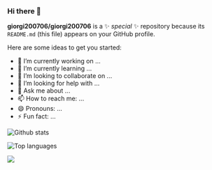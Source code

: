 ### Hi there 👋

**giorgi200706/giorgi200706** is a ✨ _special_ ✨ repository because its `README.md` (this file) appears on your GitHub profile.

Here are some ideas to get you started:

- 🔭 I’m currently working on ...
- 🌱 I’m currently learning ...
- 👯 I’m looking to collaborate on ...
- 🤔 I’m looking for help with ...
- 💬 Ask me about ...
- 📫 How to reach me: ...
- 😄 Pronouns: ...
- ⚡ Fun fact: ...

![Github stats](https://github-readme-stats.vercel.app/api?username=giorgi200706&count_private=true&show_icons=true&theme=radical)

![Top languages](https://github-readme-stats.vercel.app/api/top-langs/?username=giorgi200706&show_icons=true&theme=radical)

![](https://img.shields.io/badge/-C++-#00599C?logo=C++&logoColor=fff
)
